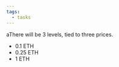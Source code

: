 ```yaml
---
tags:
  - tasks
---
```

aThere will be 3 levels, tied to three prices.
- 0.1 ETH
- 0.25 ETH
- 1 ETH
